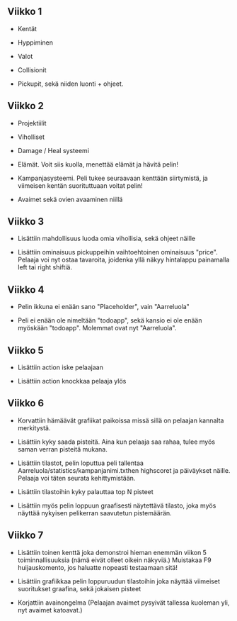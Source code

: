 ## Viikko 1

- Kentät

- Hyppiminen

- Valot

- Collisionit

- Pickupit, sekä niiden luonti + ohjeet. 

## Viikko 2

- Projektiilit

- Viholliset

- Damage / Heal systeemi

- Elämät. Voit siis kuolla, menettää elämät ja hävitä pelin!

- Kampanjasysteemi. Peli tukee seuraavaan kenttään siirtymistä, ja viimeisen kentän suorituttuaan voitat pelin!

- Avaimet sekä ovien avaaminen niillä

## Viikko 3

- Lisättiin mahdollisuus luoda omia vihollisia, sekä ohjeet näille

- Lisättiin ominaisuus pickuppeihin vaihtoehtoinen ominaisuus "price". Pelaaja voi nyt ostaa tavaroita, joidenka yllä näkyy hintalappu painamalla left tai right shiftiä.

## Viikko 4

- Pelin ikkuna ei enään sano "Placeholder", vain "Aarreluola"

- Peli ei enään ole nimeltään "todoapp", sekä kansio ei ole enään myöskään "todoapp". Molemmat ovat nyt "Aarreluola".

## Viikko 5

- Lisättiin action iske pelaajaan

- Lisättiin action knockkaa pelaaja ylös

## Viikko 6

- Korvattiin hämäävät grafiikat paikoissa missä sillä on pelaajan kannalta merkitystä.

- Lisättiin kyky saada pisteitä. Aina kun pelaaja saa rahaa, tulee myös saman verran pisteitä mukana.

- Lisättiin tilastot, pelin loputtua peli tallentaa Aarreluola/statistics/kampanjanimi.txthen highscoret ja päiväykset näille. Pelaaja voi täten seurata kehittymistään.

- Lisättiin tilastoihin kyky palauttaa top N pisteet

- Lisättiin myös pelin loppuun graafisesti näytettävä tilasto, joka myös näyttää nykyisen pelikerran saavutetun pistemäärän.

## Viikko 7

- Lisättiin toinen kenttä joka demonstroi hieman enemmän viikon 5 toiminnallisuuksia (nämä eivät olleet oikein näkyviä.) Muistakaa F9 huijauskomento, jos haluatte nopeasti testaamaan sitä!

- Lisättiin grafiikkaa pelin loppuruudun tilastoihin joka näyttää viimeiset suoritukset graafina, sekä jokaisen pisteet

- Korjattiin avainongelma (Pelaajan avaimet pysyivät tallessa kuoleman yli, nyt avaimet katoavat.)